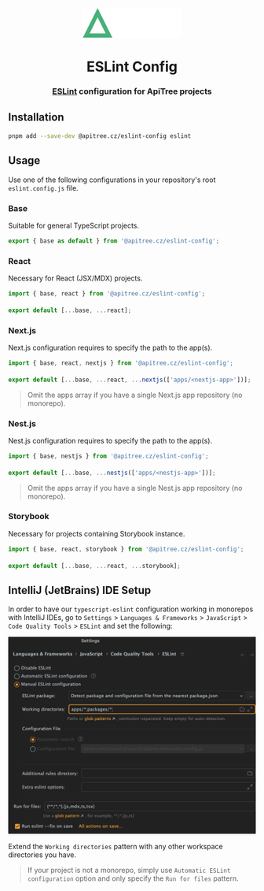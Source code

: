 <div align="center">

<a href="https://github.com/ApiTreeCZ">
<img alt="ApiTree s.r.o." src="https://raw.githubusercontent.com/ApiTreeCZ/toolbox/refs/heads/develop/public/apitree.png?v=2025-01-28" width="201" />
</a>

# ESLint Config

### [ESLint](https://eslint.org) configuration for ApiTree projects

</div>

## Installation

```bash
pnpm add --save-dev @apitree.cz/eslint-config eslint
```

## Usage

Use one of the following configurations in your repository's root `eslint.config.js` file.

### Base

Suitable for general TypeScript projects.

```javascript
export { base as default } from '@apitree.cz/eslint-config';
```

### React

Necessary for React (JSX/MDX) projects.

```javascript
import { base, react } from '@apitree.cz/eslint-config';

export default [...base, ...react];
```

### Next.js

Next.js configuration requires to specify the path to the app(s).

```javascript
import { base, react, nextjs } from '@apitree.cz/eslint-config';

export default [...base, ...react, ...nextjs(['apps/<nextjs-app>'])];
```

> Omit the apps array if you have a single Next.js app repository (no monorepo).

### Nest.js

Nest.js configuration requires to specify the path to the app(s).

```javascript
import { base, nestjs } from '@apitree.cz/eslint-config';

export default [...base, ...nestjs(['apps/<nestjs-app>'])];
```

> Omit the apps array if you have a single Nest.js app repository (no monorepo).

### Storybook

Necessary for projects containing Storybook instance.

```javascript
import { base, react, storybook } from '@apitree.cz/eslint-config';

export default [...base, ...react, ...storybook];
```

## IntelliJ (JetBrains) IDE Setup

In order to have our `typescript-eslint` configuration working in monorepos with IntelliJ IDEs, go to `Settings` >
`Languages & Frameworks` > `JavaScript` > `Code Quality Tools` > `ESLint` and set the following:

<img alt="IntelliJ ESLint Flat Config Setup" src="./intellij-eslint-setup.png" width="730" />

Extend the `Working directories` pattern with any other workspace directories you have.

> If your project is not a monorepo, simply use `Automatic ESLint configuration` option and only specify the
> `Run for files` pattern.
